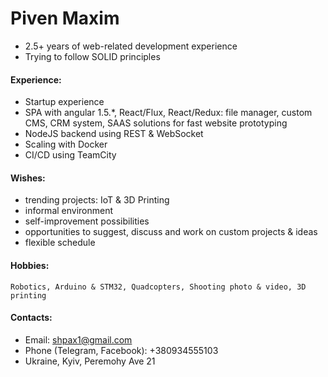# Piven Maxim

* 2.5+ years of web-related development experience
* Trying to follow SOLID principles

#### Experience:
* Startup experience
* SPA with angular 1.5.*, React/Flux, React/Redux: file manager, custom CMS, CRM system, SAAS solutions for fast website prototyping
* NodeJS backend using REST & WebSocket
* Scaling with Docker
* CI/CD using TeamCity

#### Wishes:
* trending projects: IoT & 3D Printing
* informal environment
* self-improvement possibilities
* opportunities to suggest, discuss and work on custom projects & ideas
* flexible schedule

#### Hobbies:
    Robotics, Arduino & STM32, Quadcopters, Shooting photo & video, 3D printing
    
#### Contacts:
* Email: shpax1@gmail.com
* Phone (Telegram, Facebook): +380934555103
* Ukraine, Kyiv, Peremohy Ave 21
